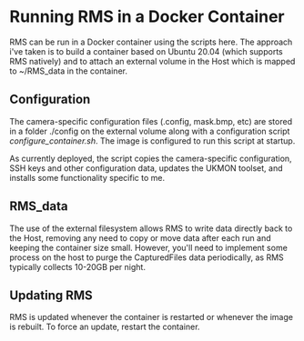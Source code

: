 # Running RMS in a Docker Container

RMS can be run in a Docker container using the scripts here. The approach i've taken is 
to build a container based on Ubuntu 20.04 (which supports RMS natively) and to attach an
external volume in the Host which is mapped to ~/RMS_data in the container.

## Configuration
The camera-specific configuration files (.config, mask.bmp, etc) are stored in a folder ./config 
on the external volume along with a configuration script *configure_container.sh*. 
The image is configured to run this script at startup. 

As currently deployed, the script copies the camera-specific configuration, SSH keys 
and other configuration data, updates the UKMON toolset, and installs some functionality specific to me. 

## RMS_data
The use of the external filesystem allows RMS to write data directly back to the Host, removing 
any need to copy or move data after each run and keeping the container size small. However, you'll 
need to implement some process on the host to purge the CapturedFiles data periodically, as RMS typically
collects 10-20GB per night. 

## Updating RMS
RMS is updated whenever the container is restarted or whenever the image is rebuilt. To force an update, 
restart the container.

